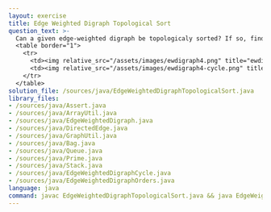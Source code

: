 ```yaml
---
layout: exercise
title: Edge Weighted Digraph Topological Sort
question_text: >-
  Can a given edge-weighted digraph be topologicaly sorted? If so, find such an order
  <table border="1">
    <tr>
      <td><img relative_src="/assets/images/ewdigraph4.png" title="ewdigraph4"></td>
      <td><img relative_src="/assets/images/ewdigraph4-cycle.png" title="ewdigraph4-cycle"></td>
    </tr>
  </table>
solution_file: /sources/java/EdgeWeightedDigraphTopologicalSort.java
library_files:
- /sources/java/Assert.java
- /sources/java/ArrayUtil.java
- /sources/java/EdgeWeightedDigraph.java
- /sources/java/DirectedEdge.java
- /sources/java/GraphUtil.java
- /sources/java/Bag.java
- /sources/java/Queue.java
- /sources/java/Prime.java
- /sources/java/Stack.java
- /sources/java/EdgeWeightedDigraphCycle.java
- /sources/java/EdgeWeightedDigraphOrders.java
language: java
command: javac EdgeWeightedDigraphTopologicalSort.java && java EdgeWeightedDigraphTopologicalSort
---
```

